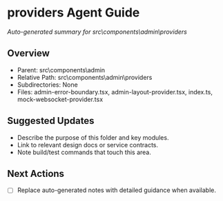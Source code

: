 ﻿# providers Agent Guide
*Auto-generated summary for src\components\admin\providers*

## Overview
- Parent: src\components\admin
- Relative Path: src\components\admin\providers
- Subdirectories: None
- Files: admin-error-boundary.tsx, admin-layout-provider.tsx, index.ts, mock-websocket-provider.tsx

## Suggested Updates
- Describe the purpose of this folder and key modules.
- Link to relevant design docs or service contracts.
- Note build/test commands that touch this area.

## Next Actions
- [ ] Replace auto-generated notes with detailed guidance when available.
